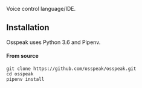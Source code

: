 Voice control language/IDE.

<h2>Installation</h2>
Osspeak uses Python 3.6 and Pipenv.
<h4>From source</h4>

```
git clone https://github.com/osspeak/osspeak.git
cd osspeak
pipenv install
```